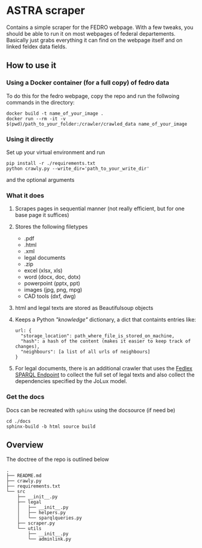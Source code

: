 # ASTRA scraper

Contains a simple scraper for the FEDRO webpage. With a few tweaks, you should be able to run it on most webpages of federal departements. Basically just grabs everything it can find on the webpage itself and on linked feldex data fields. 

## How to use it

### Using a Docker container (for a full copy) of fedro data
To do this for the fedro webpage, copy the repo and run the follwoing commands in the directory:
```
docker build -t name_of_your_image .
docker run --rm -it -v $(pwd)/path_to_your_folder:/crawler/crawled_data name_of_your_image
```

### Using it directly
Set up your virtual environment and run

```
pip install -r ./requirements.txt
python crawly.py --write_dir='path_to_your_write_dir'
```
and the optional arguments

### What it does
1. Scrapes pages in sequential manner (not really efficient, but for one base page it suffices)
2. Stores the following filetypes
	* .pdf
	* .html
	* .xml
	* legal documents
	* .zip
	* excel (xlsx, xls)
	* word (docx, doc, dotx)
	* powerpoint (pptx, ppt)
	* images (jpg, png, mpg)
	* CAD tools (dxf, dwg)
3. html and legal texts are stored as Beautifulsoup objects
4. Keeps a Python _"knowledge"_ dictionary, a dict that containts entries like:

	```
	url: {
	  "storage_location": path_where_file_is_stored_on_machine,
	  "hash": a hash of the content (makes it easier to keep track of changes),
	  "neighbours": [a list of all urls of neighbours]
	}
	```
5. For legal documents, there is an additional crawler that uses the [Fedlex SPARQL Endpoint](https://lindas.admin.ch/data-usage/fedlex/) to collect the full set of legal texts and also collect the dependencies specified by the JoLux model. 


### Get the docs

Docs can be recreated with `sphinx` using the docsource (if need be)
```
cd ./docs
sphinx-build -b html source build
```

## Overview
The doctree of the repo is outlined below
```
.
├── README.md
├── crawly.py
├── requirements.txt
└── src
    ├── __init__.py
    ├── legal
    │   ├── __init__.py
    │   ├── helpers.py
    │   └── sparqlqueries.py
    ├── scraper.py
    └── utils
        ├── __init__.py
        └── adminlink.py
```